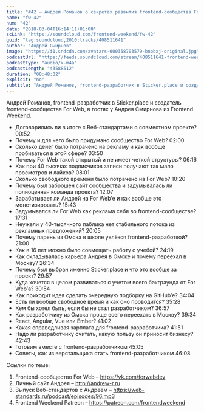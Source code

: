 ```yaml
---
title: "#42 – Андрей Романов о секретах развития frontend-сообщества For Web и карьере в 20 лет"
name: "fw-42"
num: "42"
date: "2018-03-04T16:14:11+01:00"
scLink: "https://soundcloud.com/frontend-weekend/fw-42"
guid: "tag:soundcloud,2010:tracks/408511641"
author: "Андрей Смирнов"
image: "https://i1.sndcdn.com/avatars-000358703579-bnobxj-original.jpg"
podcastUrl: "https://feeds.soundcloud.com/stream/408511641-frontend-weekend-fw-42.m4a"
podcastType: "audio/x-m4a"
podcastLength: "43588512"
duration: "00:48:32"
explicit: "no"
subtitle: "Андрей Романов, frontend-разработчик в Sticker.place и создатель frontend-сообщества For Web, в гостях у Андрея Смирнова из Frontend Weekend.  "
---
```

Андрей Романов, frontend-разработчик в Sticker.place и создатель frontend-сообщества For Web, в гостях у Андрея Смирнова из Frontend Weekend.  

- Договорились ли в итоге с Веб-стандартами о совместном проекте? 00:52
- Почему и для чего было придумано сообщество For Web? 02:00
- Сколько денег было потрачено на рекламу и как вообще пробиваться в этой сфере? 03:50
- Почему For Web такой открытый и не имеет четкой структуры? 06:16
- Как при 40 тысячах подписчиков записи получают так мало просмотров и лайков? 08:01
- Сколько свободного времени было потрачено на For Web? 10:20
- Почему был заброшен сайт сообщества и задумывалась ли полноценная команда проекта? 12:07
- Зарабатывает ли Андрей на For Web’е и как вообще это монетизировать? 15:43
- Задумывался ли For Web как реклама себя во frontend-сообществе? 17:31
- Неужели у 40-тысячного паблика нет стабильного потока из рекламных предложений? 20:05
- Почему парень из Омска в школе увлёкся frontend-разработкой? 21:00
- Как в 16 лет можно было совмещать работу с учебой? 24:19
- Как складывалась карьера Андрея в Омске и почему переехал в Москву? 26:34
- Почему был выбран именно Sticker.place и что это вообще за проект? 29:57
- Куда хочется в целом развиваться с учетом всего бэкграунда от For Web’а? 30:54
- Как приходит идея сделать очередную подборку на GitHub’е? 34:04
- Есть ли вообще свободное время и как оно проводится? 35:28
- Кем бы хотел быть, если бы не стал разработчиком? 36:57
- Как разработчику из Омска проще всего переехать в Москву? 39:34
- React, Angular, Vue или Ember? 41:02
- Какая справедливая зарплата для frontend-разработчика? 41:51
- Надо ли разработчику считать, какую пользу он приносит бизнесу? 42:43
- Готовим вместе с frontend-разработчиком 45:05
- Советы, как из верстальщика стать frontend-разработчиком 46:08

Ссылки по теме:
1) Frontend-сообщество For Web – https://vk.com/forwebdev
2) Личный сайт Андрея – http://andrew-r.ru
3) Выпуск Веб-стандартов с Андреем – https://web-standards.ru/podcast/episodes/96.mp3
4) Frontend Weekend Patreon – https://patreon.com/frontendweekend
